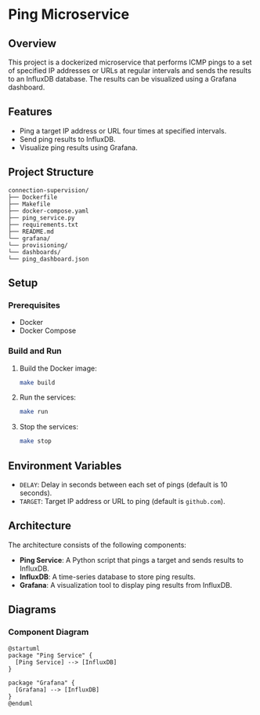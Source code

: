# Ping Microservice

## Overview

This project is a dockerized microservice that performs ICMP pings to a set of
specified IP addresses or URLs at regular intervals and sends the results to an 
InfluxDB database. The results can be visualized using a Grafana dashboard.

## Features

- Ping a target IP address or URL four times at specified intervals.
- Send ping results to InfluxDB.
- Visualize ping results using Grafana.

## Project Structure

```
connection-supervision/
├── Dockerfile
├── Makefile
├── docker-compose.yaml
├── ping_service.py
├── requirements.txt
├── README.md
└── grafana/
└── provisioning/
└── dashboards/
└── ping_dashboard.json
```

## Setup

### Prerequisites

- Docker
- Docker Compose

### Build and Run

1. Build the Docker image:
    ```sh
    make build
    ```

2. Run the services:
    ```sh
    make run
    ```

3. Stop the services:
    ```sh
    make stop
    ```

## Environment Variables

- `DELAY`: Delay in seconds between each set of pings (default is 10 seconds).
- `TARGET`: Target IP address or URL to ping (default is `github.com`).

## Architecture

The architecture consists of the following components:

- **Ping Service**: A Python script that pings a target and sends results to InfluxDB.
- **InfluxDB**: A time-series database to store ping results.
- **Grafana**: A visualization tool to display ping results from InfluxDB.

## Diagrams

### Component Diagram

```plantuml
@startuml
package "Ping Service" {
  [Ping Service] --> [InfluxDB]
}

package "Grafana" {
  [Grafana] --> [InfluxDB]
}
@enduml
